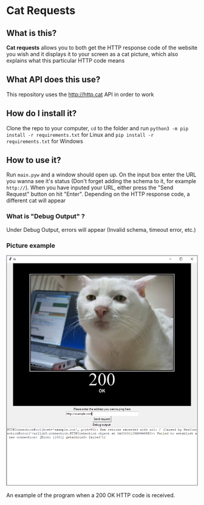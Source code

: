 # Cat Requests #
## What is this? ##
**Cat requests** allows you to both get the HTTP response code of the website you wish and it displays it to your screen as a cat picture, which also explains what this particular HTTP code means
## What API does this use? ##
This repository uses the http://http.cat API in order to work
## How do I install it? ##
Clone the repo to your computer, `cd` to the folder and run `python3 -m pip install -r requirements.txt` for Linux and `pip install -r requirements.txt` for Windows
## How to use it? ##
Run `main.pyw` and a window should open up. On the input box enter the URL you wanna see it's status (Don't forget adding the schema to it, for example `http://`). When you have inputed your URL, either press the "Send Request" button on hit "Enter". Depending on the HTTP response code, a different cat will appear
### What is "Debug Output" ? ###
Under Debug Output, errors will appear (Invalid schema, timeout error, etc.)

### Picture example ###
![picture alt](https://raw.githubusercontent.com/Oakchris1955/Cat-Requests/main/example.com%20200.png)

An example of the program when a 200 OK HTTP code is received.
